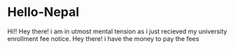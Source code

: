 # Hello-Nepal
Hi!! 
Hey there! i am in utmost mental tension as i just recieved my university enrollment fee notice.
Hey there! i have the money to pay the fees 
